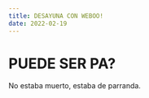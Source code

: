 ```yaml
---
title: DESAYUNA CON WEBOO!
date: 2022-02-19
---
```


# PUEDE SER PA?
No estaba muerto, estaba de parranda.
